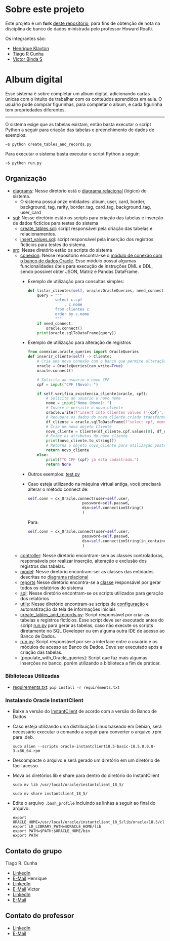 # Sobre este projeto

Este projeto é um __fork__ [deste repositório](https://github.com/howardroatti/example_crud_oracle), para fins de obtenção de nota na disciplina de banco de dados ministrada pelo professor Howard Roatti.

Os integrantes são:
- [Henrique Klayton](https://github.com/henrique-klayton)
- [Tiago R Cunha](https://github.com/TiagoRCunha)
- [Victor Binda S](https://github.com/Victorbnd)


# Album digital

Esse sistema é sobre completar um album digital, adicionando cartas únicas com o intuito de trabalhar com os conteúdos aprendidos em aula. O usuário pode comprar figurinhas, para completar o album, e cada figurinha tem propriedades diferentes.

--- 

O sistema exige que as tabelas existam, então basta executar o script Python a seguir para criação das tabelas e preenchimento de dados de exemplos:
```shell
~$ python create_tables_and_records.py
```

Para executar o sistema basta executar o script Python a seguir:
```shell
~$ python run.py
```


## Organização
- [diagrams](diagrams): Nesse diretório está o [diagrama relacional](diagrams/diagrama_er.pdf) (lógico) do sistema.
    * O sistema possui onze entidades: album, user, card, border, background, tag, rarity, border_tag, card_tag, background_tag, user_card
- [sql](sql): Nesse diretório estão os scripts para criação das tabelas e inserção de dados fictícios para testes do sistema
    * [create_tables.sql](sql/create_tables.sql): script responsável pela criação das tabelas e relacionamentos.
    * [insert_values.sql](sql/insert_values.sql): script responsável pela inserção dos registros fictícios para testes do sistema.
- [src](src): Nesse diretório estão os scripts do sistema
    * [conexion](src/conexion): Nesse repositório encontra-se o [módulo de conexão com o banco de dados Oracle](src/conexion/oracle_queries.py). Esse módulo possui algumas funcionalidades úteis para execução de instruções DML e DDL, sendo possível obter JSON, Matriz e Pandas DataFrame.
      - Exemplo de utilização para consultas simples:

        ```python
        def listar_clientes(self, oracle:OracleQueries, need_connect:bool=False):
            query = """
                    select c.cpf
                        , c.nome 
                    from clientes c
                    order by c.nome
                    """
            if need_connect:
                oracle.connect()
            print(oracle.sqlToDataFrame(query))
        ```
      - Exemplo de utilização para alteração de registros

        ```python
        from conexion.oracle_queries import OracleQueries
        def inserir_cliente(self) -> Cliente:
            # Cria uma nova conexão com o banco que permite alteração
            oracle = OracleQueries(can_write=True)
            oracle.connect()

            # Solicita ao usuario o novo CPF
            cpf = input("CPF (Novo): ")

            if self.verifica_existencia_cliente(oracle, cpf):
                # Solicita ao usuario o novo nome
                nome = input("Nome (Novo): ")
                # Insere e persiste o novo cliente
                oracle.write(f"insert into clientes values ('{cpf}', '{nome}')")
                # Recupera os dados do novo cliente criado transformando em um DataFrame
                df_cliente = oracle.sqlToDataFrame(f"select cpf, nome from clientes where cpf = '{cpf}'")
                # Cria um novo objeto Cliente
                novo_cliente = Cliente(df_cliente.cpf.values[0], df_cliente.nome.values[0])
                # Exibe os atributos do novo cliente
                print(novo_cliente.to_string())
                # Retorna o objeto novo_cliente para utilização posterior, caso necessário
                return novo_cliente
            else:
                print(f"O CPF {cpf} já está cadastrado.")
                return None
        ```
      - Outros exemplos: [test.py](src/test.py)
      - Caso esteja utilizando na máquina virtual antiga, você precisará alterar o método connect de:
          ```python
          self.conn = cx_Oracle.connect(user=self.user,
                                  password=self.passwd,
                                  dsn=self.connectionString()
                                  )
          ```
        Para:
          ```python
          self.conn = cx_Oracle.connect(user=self.user,
                                  password=self.passwd,
                                  dsn=self.connectionString(in_container=True)
                                  )
          ```
    * [controller](src/controller/): Nesse diretório encontram-sem as classes controladoras, responsáveis por realizar inserção, alteração e exclusão dos registros das tabelas.
    * [model](src/model/): Nesse diretório encontram-ser as classes das entidades descritas no [diagrama relacional](diagrams/album-der.pdf)
    * [reports](src/reports/) Nesse diretório encontra-se a [classe](src/reports/relatorios.py) responsável por gerar todos os relatórios do sistema
    * [sql](src/sql/): Nesse diretório encontram-se os scripts utilizados para geração dos relatórios
    * [utils](src/utils/): Nesse diretório encontram-se scripts de [configuração](src/utils/config.py) e automatização da tela de informações iniciais
    * [create_tables_and_records.py](src/create_tables_and_records.py): Script responsável por criar as tabelas e registros fictícios. Esse script deve ser executado antes do script [run.py](src/run.py) para gerar as tabelas, caso não execute os scripts diretamente no SQL Developer ou em alguma outra IDE de acesso ao Banco de Dados.
    * [run.py](src/run.py): Script responsável por ser a interface entre o usuário e os módulos de acesso ao Banco de Dados. Deve ser executado após a criação das tabelas.
    * [populate_with_Oracle_queries]: Script que faz mais algumas inserções no banco, porém utilizando a biblioteca a fim de praticar.

### Bibliotecas Utilizadas
- [requirements.txt](src/requirements.txt): `pip install -r requirements.txt`

### Instalando Oracle InstantClient
- Baixe a versão do [InstantClient](https://www.oracle.com/database/technologies/instant-client/linux-x86-64-downloads.html) de acordo com a versão do Banco de Dados
- Caso esteja utilizando uma distribuição Linux baseado em Debian, será necessário executar o comando a seguir para converter o arquivo .rpm para .deb.
  ```shell
  sudo alien --scripts oracle-instantclient18.5-basic-18.5.0.0.0-3.x86_64.rpm
  ```
- Descompacte o arquivo e será gerado um diretório em um diretório de fácil acesso.
- Mova os diretórios lib e share para dentro do diretório do InstantClient
  ```shell
  sudo mv lib /usr/local/oracle/instantclient_18_5/
  ```
  
  ```shell
  sudo mv share instantclient_18_5/
  ```
- Edite o arquivo `.bash_profile` incluindo as linhas a seguir ao final do arquivo:
  ```shell
  export ORACLE_HOME=/usr/local/oracle/instantclient_18_5/lib/oracle/18.5/client64
  export LD_LIBRARY_PATH=$ORACLE_HOME/lib
  export PATH=$PATH:$ORACLE_HOME/bin
  export PATH
  ```

## Contato do grupo
Tiago R. Cunha
- [LinkedIn](https://linkedin.com/in/tiago-rodrigues-cunha)
- [E-Mail](mailto:tiago.r.c.sn@gmail.com)
Henrique
- [LinkedIn](https://linkedin.com/in/henrique-klayton)
- [E-Mail](mailto:henrique70031@gmail.com)
Victor
- [LinkedIn](https://linkedin.com/in/victorbnd)
- [E-Mail](mailto:victorbinda2017@gmail.com)

## Contato do professor
- [LinkedIn](https://linkedin.com/in/howardroatti)
- [E-Mail](mailto:howardcruzroatti@gmail.com)